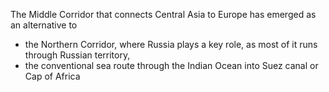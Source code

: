 
The Middle Corridor that connects Central Asia to Europe has emerged as an alternative to 

+ the Northern Corridor, where Russia plays a key role, as most of it runs through Russian territory, 
+ the conventional sea route through the Indian Ocean into Suez canal or Cap of Africa